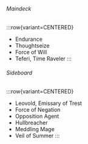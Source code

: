 ###### Maindeck

:::row{variant=CENTERED}
- Endurance
- Thoughtseize
- Force of Will
- Teferi, Time Raveler
:::

###### Sideboard

:::row{variant=CENTERED}
- Leovold, Emissary of Trest
- Force of Negation
- Opposition Agent
- Hullbreacher
- Meddling Mage
- Veil of Summer
:::
